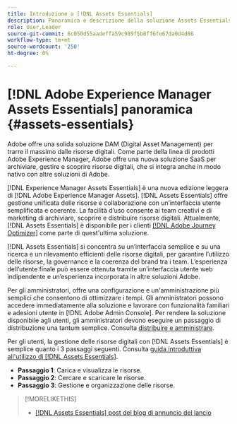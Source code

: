 ```yaml
---
title: Introduzione a [!DNL Assets Essentials]
description: Panoramica e descrizione della soluzione Assets Essentials
role: User,Leader
source-git-commit: 6c050d55aadeffa59c989f5b8ff6fe67da0d4d86
workflow-type: tm+mt
source-wordcount: '250'
ht-degree: 0%

---
```


# [!DNL Adobe Experience Manager Assets Essentials] panoramica {#assets-essentials}

<!-- TBD: Update this banner to remove Beta label. 
![Banner image for beta docs](assets/do-not-localize/banner-image-beta-docs.png)
-->

Adobe offre una solida soluzione DAM (Digital Asset Management) per trarre il massimo dalle risorse digitali. Come parte della linea di prodotti Adobe Experience Manager, Adobe offre una nuova soluzione SaaS per archiviare, gestire e scoprire risorse digitali, che si integra anche in modo nativo con altre soluzioni di Adobe.

[!DNL Experience Manager Assets Essentials] è una nuova edizione leggera di  [!DNL Adobe Experience Manager Assets]. [!DNL Assets Essentials] offre gestione unificata delle risorse e collaborazione con un’interfaccia utente semplificata e coerente. La facilità d’uso consente ai team creativi e di marketing di archiviare, scoprire e distribuire risorse digitali. Attualmente, [!DNL Assets Essentials] è disponibile per i clienti [[!DNL Adobe Journey Optimizer]](https://experienceleague.adobe.com/docs/journey-optimizer/using/ajo-home.html) come parte di quest&#39;ultima soluzione.

[!DNL Assets Essentials] si concentra su un’interfaccia semplice e su una ricerca e un rilevamento efficienti delle risorse digitali, per garantire l’utilizzo delle risorse, la governance e la coerenza del brand tra i team. L’esperienza dell’utente finale può essere ottenuta tramite un’interfaccia utente web indipendente e un’esperienza incorporata in altre soluzioni Adobe.

Per gli amministratori, offre una configurazione e un&#39;amministrazione più semplici che consentono di ottimizzare i tempi. Gli amministratori possono accedere immediatamente alla soluzione e lavorare con funzionalità familiari e adesioni utente in [!DNL Adobe Admin Console]. Per rendere la soluzione disponibile agli utenti, gli amministratori devono eseguire un passaggio di distribuzione una tantum semplice. Consulta [distribuire e amministrare](/help/deploy-administer.md).

Per gli utenti, la gestione delle risorse digitali con [!DNL Assets Essentials] è semplice quanto i 3 passaggi seguenti. Consulta [guida introduttiva all&#39;utilizzo di [!DNL Assets Essentials]](/help/get-started.md).

* **Passaggio 1**: Carica e visualizza le risorse.
* **Passaggio 2**: Cercare e scaricare le risorse.
* **Passaggio 3**: Gestione e organizzazione delle risorse.

>[!MORELIKETHIS]
>
>* [[!DNL Assets Essentials] post del blog di annuncio del lancio](https://blog.adobe.com/en/publish/2021/04/27/introducing-adobe-experience-manager-assets-essentials-to-simplify-collaboration-across-teams.html)